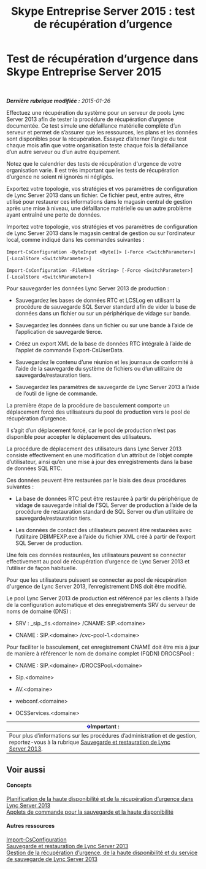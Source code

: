 ﻿---
title: 'Skype Entreprise Server 2015 : test de récupération d’urgence'
TOCTitle: Test de récupération d’urgence
ms:assetid: 04f5e747-d837-4350-9fc0-8605dbf025a7
ms:mtpsurl: https://technet.microsoft.com/fr-fr/library/Dn747887(v=OCS.15)
ms:contentKeyID: 62293518
ms.date: 05/20/2016
mtps_version: v=OCS.15
ms.translationtype: HT
---

# Test de récupération d’urgence dans Skype Entreprise Server 2015

 

_**Dernière rubrique modifiée :** 2015-01-26_

Effectuez une récupération du système pour un serveur de pools Lync Server 2013 afin de tester la procédure de récupération d’urgence documentée. Ce test simule une défaillance matérielle complète d’un serveur et permet de s’assurer que les ressources, les plans et les données sont disponibles pour la récupération. Essayez d’alterner l’angle du test chaque mois afin que votre organisation teste chaque fois la défaillance d’un autre serveur ou d’un autre équipement.

Notez que le calendrier des tests de récupération d'urgence de votre organisation varie. Il est très important que les tests de récupération d’urgence ne soient ni ignorés ni négligés.


Exportez votre topologie, vos stratégies et vos paramètres de configuration de Lync Server 2013 dans un fichier. Ce fichier peut, entre autres, être utilisé pour restaurer ces informations dans le magasin central de gestion après une mise à niveau, une défaillance matérielle ou un autre problème ayant entraîné une perte de données.

Importez votre topologie, vos stratégies et vos paramètres de configuration de Lync Server 2013 dans le magasin central de gestion ou sur l’ordinateur local, comme indiqué dans les commandes suivantes :

`Import-CsConfiguration -ByteInput <Byte[]> [-Force <SwitchParameter>] [-LocalStore <SwitchParameter>]`

`Import-CsConfiguration -FileName <String> [-Force <SwitchParameter>] [-LocalStore <SwitchParameter>]`

Pour sauvegarder les données Lync Server 2013 de production :

  - Sauvegardez les bases de données RTC et LCSLog en utilisant la procédure de sauvegarde SQL Server standard afin de vider la base de données dans un fichier ou sur un périphérique de vidage sur bande.

  - Sauvegardez les données dans un fichier ou sur une bande à l’aide de l’application de sauvegarde tierce.

  - Créez un export XML de la base de données RTC intégrale à l’aide de l’applet de commande Export-CsUserData.

  - Sauvegardez le contenu d’une réunion et les journaux de conformité à l’aide de la sauvegarde du système de fichiers ou d’un utilitaire de sauvegarde/restauration tiers.

  - Sauvegardez les paramètres de sauvegarde de Lync Server 2013 à l’aide de l’outil de ligne de commande.

La première étape de la procédure de basculement comporte un déplacement forcé des utilisateurs du pool de production vers le pool de récupération d’urgence.

Il s’agit d’un déplacement forcé, car le pool de production n’est pas disponible pour accepter le déplacement des utilisateurs.

La procédure de déplacement des utilisateurs dans Lync Server 2013 consiste effectivement en une modification d’un attribut de l’objet compte d’utilisateur, ainsi qu’en une mise à jour des enregistrements dans la base de données SQL RTC.

Ces données peuvent être restaurées par le biais des deux procédures suivantes :

  - La base de données RTC peut être restaurée à partir du périphérique de vidage de sauvegarde initial de l’SQL Server de production à l’aide de la procédure de restauration standard de SQL Server ou d’un utilitaire de sauvegarde/restauration tiers.

  - Les données de contact des utilisateurs peuvent être restaurées avec l’utilitaire DBIMPEXP.exe à l’aide du fichier XML créé à partir de l’export SQL Server de production.

Une fois ces données restaurées, les utilisateurs peuvent se connecter effectivement au pool de récupération d’urgence de Lync Server 2013 et l’utiliser de façon habituelle.

Pour que les utilisateurs puissent se connecter au pool de récupération d'urgence de Lync Server 2013, l’enregistrement DNS doit être modifié.

Le pool Lync Server 2013 de production est référencé par les clients à l’aide de la configuration automatique et des enregistrements SRV du serveur de noms de domaine (DNS) :

  - SRV : \_sip.\_tls.\<domaine\> /CNAME: SIP.\<domaine\>

  - CNAME : SIP.\<domaine\> /cvc-pool-1.\<domaine\>

Pour faciliter le basculement, cet enregistrement CNAME doit être mis à jour de manière à référencer le nom de domaine complet (FQDN) DROCSPool :

  - CNAME : SIP.\<domaine\> /DROCSPool.\<domaine\>

  - Sip.\<domaine\>

  - AV.\<domaine\>

  - webconf.\<domaine\>

  - OCSServices.\<domaine\>

<table>
<thead>
<tr class="header">
<th><img src="images/Gg425917.important(OCS.15).gif" title="important" alt="important" />Important :</th>
</tr>
</thead>
<tbody>
<tr class="odd">
<td>Pour plus d’informations sur les procédures d’administration et de gestion, reportez-vous à la rubrique <a href="lync-server-2013-backing-up-and-restoring-lync-server.md">Sauvegarde et restauration de Lync Server 2013</a>.</td>
</tr>
</tbody>
</table>


## Voir aussi

#### Concepts

[Planification de la haute disponibilité et de la récupération d’urgence dans Lync Server 2013](lync-server-2013-planning-for-high-availability-and-disaster-recovery.md)  
[Applets de commande pour la sauvegarde et la haute disponibilité](lync-server-2013-backup-and-high-availability-cmdlets.md)  

#### Autres ressources

[Import-CsConfiguration](import-csconfiguration.md)  
[Sauvegarde et restauration de Lync Server 2013](lync-server-2013-backing-up-and-restoring-lync-server.md)  
[Gestion de la récupération d’urgence, de la haute disponibilité et du service de sauvegarde de Lync Server 2013](lync-server-2013-managing-lync-server-disaster-recovery-high-availability-and-backup-service.md)

